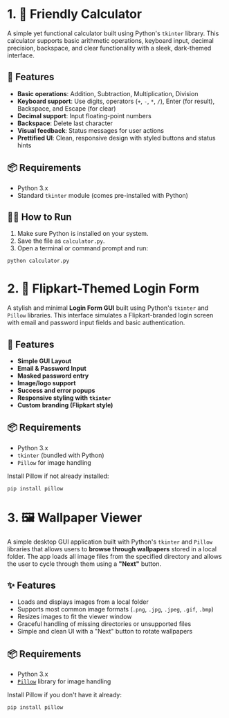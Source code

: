 # 1. 🧮 Friendly Calculator

A simple yet functional calculator built using Python's `tkinter` library. This calculator supports basic arithmetic operations, keyboard input, decimal precision, backspace, and clear functionality with a sleek, dark-themed interface.

## 🚀 Features

- **Basic operations**: Addition, Subtraction, Multiplication, Division
- **Keyboard support**: Use digits, operators (`+`, `-`, `*`, `/`), Enter (for result), Backspace, and Escape (for clear)
- **Decimal support**: Input floating-point numbers
- **Backspace**: Delete last character
- **Visual feedback**: Status messages for user actions
- **Prettified UI**: Clean, responsive design with styled buttons and status hints

## 📦 Requirements

- Python 3.x
- Standard `tkinter` module (comes pre-installed with Python)

## 🧑‍💻 How to Run

1. Make sure Python is installed on your system.
2. Save the file as `calculator.py`.
3. Open a terminal or command prompt and run:

```bash
python calculator.py
```
# 2. 🔐 Flipkart-Themed Login Form

A stylish and minimal **Login Form GUI** built using Python's `tkinter` and `Pillow` libraries. This interface simulates a Flipkart-branded login screen with email and password input fields and basic authentication.

## 🧰 Features

- **Simple GUI Layout**
- **Email & Password Input**
- **Masked password entry**
- **Image/logo support**
- **Success and error popups**
- **Responsive styling with `tkinter`**
- **Custom branding (Flipkart style)**

## 📦 Requirements

- Python 3.x
- `tkinter` (bundled with Python)
- `Pillow` for image handling

Install Pillow if not already installed:

```bash
pip install pillow
```

# 3. 🖼️ Wallpaper Viewer

A simple desktop GUI application built with Python's `tkinter` and `Pillow` libraries that allows users to **browse through wallpapers** stored in a local folder. The app loads all image files from the specified directory and allows the user to cycle through them using a **"Next"** button.

## ✨ Features

- Loads and displays images from a local folder
- Supports most common image formats (`.png`, `.jpg`, `.jpeg`, `.gif`, `.bmp`)
- Resizes images to fit the viewer window
- Graceful handling of missing directories or unsupported files
- Simple and clean UI with a "Next" button to rotate wallpapers

## 📦 Requirements

- Python 3.x
- [`Pillow`](https://pypi.org/project/Pillow/) library for image handling

Install Pillow if you don't have it already:

```bash
pip install pillow
